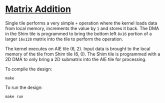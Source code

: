 <!---//===- README.md --------------------------*- Markdown -*-===//
//
// This file is licensed under the Apache License v2.0 with LLVM Exceptions.
// See https://llvm.org/LICENSE.txt for license information.
// SPDX-License-Identifier: Apache-2.0 WITH LLVM-exception
//
// Copyright (C) 2022, Advanced Micro Devices, Inc.
// 
//===----------------------------------------------------------------------===//-->

# <ins>Matrix Addition</ins>

Single tile performs a very simple `+` operation where the kernel loads data from local memory, increments the value by `1` and stores it back. The DMA in the Shim tile is programmed to bring the bottom left `8x16` portion of a larger `16x128` matrix into the tile to perform the operation.

The kernel executes on AIE tile (6, 2). Input data is brought to the local memory of the tile from Shim tile (6, 0). The Shim tile is programmed with a 2D DMA to only bring a 2D submatrix into the AIE tile for processing. 

To compile the design:
```
make
```

To run the design:
```
make run
```

